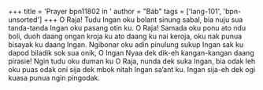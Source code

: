 +++
title = 'Prayer bpn11802 in '
author = "Báb"
tags = ['lang-101', 'bpn-unsorted']
+++
O Raja! Tudu Ingan oku bolant sinung sabal, bia nuju sua tanda-tanda Ingan oku pasang otin ku. O Raja! Samada oku ponu ato ndu boli, duoh daang ongan kroja ku ato daang ku nai keroja, oku nak punua bisayak ku daang Ingan. 
Ngibonar oku adin pinulung sukup Ingan sak ku dapod biladik sok sua onik, O Ingan Nyaa dek dik-eh kangan-kangan daang pirasie!
Ngin tudu oku duman ku O Raja, nunda dek suka Ingan, bia odak leh oku puas odak oni sija dek mbok nitah Ingan sa’ant ku. Ingan sija-eh dek ogi kuasa punua ngin pingodak.
